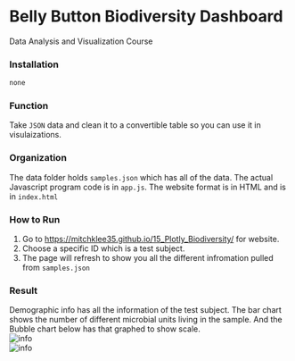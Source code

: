 # Belly Button Biodiversity Dashboard

Data Analysis and Visualization Course

### Installation

```bash
none
```

### Function
Take ```JSON``` data and clean it to a convertible table so you can use it in visulaizations. 

### Organization
The data folder holds ```samples.json``` which has all of the data. The actual Javascript program code is in ```app.js```. The website format is in HTML and is in ```index.html```

### How to Run
1. Go to https://mitchklee35.github.io/15_Plotly_Biodiversity/ for website.
2. Choose a specific ID which is a test subject.
3. The page will refresh to show you all the different infromation pulled from ```samples.json```

### Result
Demographic info has all the information of the test subject. The bar chart shows the number of different microbial units living in the sample. And the Bubble chart below has that graphed to show scale.<br/>
![info](https://github.com/mitchklee35/15_Plotly_Biodiversity/blob/master/images/website.PNG)<br/>
![info](https://github.com/mitchklee35/15_Plotly_Biodiversity/blob/master/images/json.PNG)<br/>
